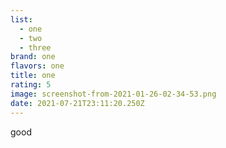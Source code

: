 ```yaml
---
list:
  - one
  - two
  - three
brand: one
flavors: one
title: one
rating: 5
image: screenshot-from-2021-01-26-02-34-53.png
date: 2021-07-21T23:11:20.250Z
---
```

good